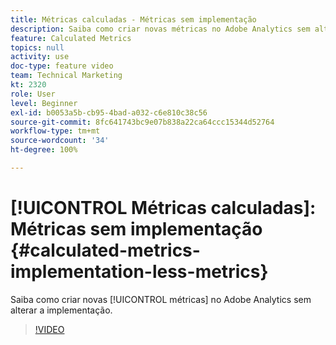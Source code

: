 ```yaml
---
title: Métricas calculadas - Métricas sem implementação
description: Saiba como criar novas métricas no Adobe Analytics sem alterar a implementação.
feature: Calculated Metrics
topics: null
activity: use
doc-type: feature video
team: Technical Marketing
kt: 2320
role: User
level: Beginner
exl-id: b0053a5b-cb95-4bad-a032-c6e810c38c56
source-git-commit: 8fc641743bc9e07b838a22ca64ccc15344d52764
workflow-type: tm+mt
source-wordcount: '34'
ht-degree: 100%

---
```


# [!UICONTROL Métricas calculadas]: Métricas sem implementação {#calculated-metrics-implementation-less-metrics}

Saiba como criar novas [!UICONTROL métricas] no Adobe Analytics sem alterar a implementação.

>[!VIDEO](https://video.tv.adobe.com/v/32608/?quality=12&learn=on&captions=por_br)
